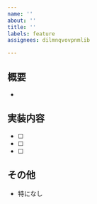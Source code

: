 ```yaml
---
name: ''
about: ''
title: ''
labels: feature
assignees: dilmnqvovpnmlib

---
```


## 概要
- 

## 実装内容
- [ ] 
- [ ] 
- [ ] 

## その他
- 特になし
